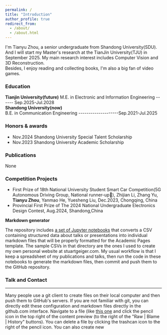 ```yaml
---
permalink: /
title: "Introduction"
author_profile: true
redirect_from: 
  - /about/
  - /about.html
---
```


I'm Tianyu Zhou, a senior undergraduate from Shandong University(SDU). And I will start my Master's research at the TianJin University(TJU) in September 2025. 
My main research interest includes Computer Vision and 3D Reconstruction.  
Besides, I enjoy reading and collecting books, I'm also a big fan of video games.

### Education

**Tianjin University(future)**
M.E. in Electronic and Information Engineering ------ Sep.2025-Jul.2028    
**Shandong University(now)**   
B.E. in Communication Engineering --------------------Sep.2021-Jul.2025    

### Honors & awards
+ Nov.2024 Shandong University Special Talent Scholarship
+ Nov.2023 Shandong University Academic Scholarship

### Publications
None

### Competition Projects
+ First Prize of 18th National University Student Smart Car Competition(5G Autonomous Driving Group, National runner-up🥈), Zhijian Li, Zhang Yu, **Tianyu Zhou**, Yanmao He, Yuesheng Liu,  Dec.2023, Chongqing, China
+ Provincial First Prize of The 2024 National Undergraduate Electronics Design Contest, Aug.2024, Shandong,China


**Markdown generator**

The repository includes [a set of Jupyter notebooks](https://github.com/academicpages/academicpages.github.io/tree/master/markdown_generator
) that converts a CSV containing structured data about talks or presentations into individual markdown files that will be properly formatted for the Academic Pages template. The sample CSVs in that directory are the ones I used to create my own personal website at stuartgeiger.com. My usual workflow is that I keep a spreadsheet of my publications and talks, then run the code in these notebooks to generate the markdown files, then commit and push them to the GitHub repository.

### Talk and Contact
------
Many people use a git client to create files on their local computer and then push them to GitHub's servers. If you are not familiar with git, you can directly edit these configuration and markdown files directly in the github.com interface. Navigate to a file (like [this one](https://github.com/academicpages/academicpages.github.io/blob/master/_talks/2012-03-01-talk-1.md) and click the pencil icon in the top right of the content preview (to the right of the "Raw | Blame | History" buttons). You can delete a file by clicking the trashcan icon to the right of the pencil icon. You can also create new 


